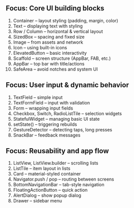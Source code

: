 Focus: Core UI building blocks
--------------------------------
1. Container – layout styling (padding, margin, color)
2. Text – displaying text with styling
3. Row / Column – horizontal & vertical layout
4. SizedBox – spacing and fixed size
5. Image – from assets and network
6. Icon – using built-in icons
7. ElevatedButton – basic interactivity
8. Scaffold – screen structure (AppBar, FAB, etc.)
9. AppBar – top bar with title/actions
10. SafeArea – avoid notches and system UI

Focus: User input & dynamic behavior
-------------------------------------
1. TextField – simple input
2. TextFormField – input with validation
3. Form – wrapping input fields
4. Checkbox, Switch, RadioListTile – selection widgets
5. StatefulWidget – managing basic UI state
6. setState() – triggering rebuilds
7. GestureDetector – detecting taps, long presses
8. SnackBar – feedback messages

Focus: Reusability and app flow
--------------------------------
1. ListView, ListView.builder – scrolling lists
2. ListTile – item layout in lists
3. Card – material-styled container
4. Navigator.push / pop – routing between screens
5. BottomNavigationBar – tab-style navigation
6. FloatingActionButton – quick action
7. AlertDialog – show popup dialog
8. Drawer – sidebar menu
